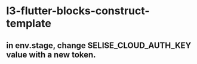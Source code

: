 # l3-flutter-blocks-construct-template

## in env.stage, change SELISE_CLOUD_AUTH_KEY value with a new token.
